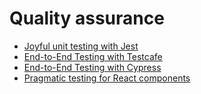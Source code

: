 # Quality assurance

- [Joyful unit testing with Jest](./joyful-unit-testing-with-jest.md)
- [End-to-End Testing with Testcafe](./end-to-end-testing-with-testcafe.md)
- [End-to-End Testing with Cypress](./end-to-end-testing-with-cypress.md)
- [Pragmatic testing for React components](../frameworks/react/pragmatic-testing-for-react-components.md)